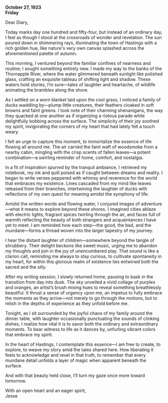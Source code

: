 
**October 27, 1923**  
**Friday**   

Dear Diary,

Today marks day one hundred and fifty-four, but instead of an ordinary day, I feel as though I stood at the crossroads of wonder and revelation. The sun poured down in shimmering rays, illuminating the town of Hastings with a rich golden hue, like nature's very own canvas splashed across the aforementioned palette of autumn.

This morning, I ventured beyond the familiar confines of nearness and routine; I sought something entirely new. I made my way to the banks of the Thornapple River, where the water glimmered beneath sunlight like polished glass, crafting an exquisite tableau of shifting light and shadow. These waters hold stories, I’m sure—tales of laughter and heartache, of wildlife animating the brambles along the shore.

As I settled on a worn blanket laid upon the cool grass, I noticed a family of ducks waddling by—plump little creatures, their feathers cloaked in soft browns and faint greens. I took note of their charming shenanigans, the way they quacked at one another as if organizing a riotous parade while delightfully bobbing across the surface. The simplicity of their joy soothed my spirit, invigorating the corners of my heart that had lately felt a touch weary.

I felt an urge to capture this moment, to immortalize the essence of life flowing all around me. The air carried the faint waft of woodsmoke from a nearby cabin, mingling with the crisp scents of fallen leaves—a potent combination—a swirling reminder of home, comfort, and nostalgia.

In a fit of inspiration spurred by the tranquil ambiance, I retrieved my notebook, my ink and quill poised as if caught between dreams and reality. I began to write verses peppered with whimsy and reverence for the world that embraces my existence. Lines cascaded from my mind like leaves released from their branches, intertwining the laughter of ducks with reflections of my own quest for meaning amidst the symphony of life.

Amidst the written words and flowing water, I conjured images of adventure—what it means to explore beyond these shores. I imagined cities ablaze with electric lights, fragrant spices twirling through the air, and faces full of warmth reflecting the beauty of both strangers and acquaintances I have yet to meet. I am reminded how each step—the good, the bad, and the mundane—forms a thread woven into the larger tapestry of my journey.

I hear the distant laughter of children—somewhere beyond the tangle of shrubbery. Their delight beckons like sweet music, urging me to abandon my thoughts and join in the joy of unencumbered play. That sound is like a clarion call, reminding me always to stay curious, to cultivate spontaneity in my heart, for within this glorious realm of existence lies entwined both the sacred and the silly.

After my writing session, I slowly returned home, pausing to bask in the transition from day into dusk. The sky unveiled a vivid collage of purples and oranges, an artist’s brush mixing hues to reveal something breathlessly beautiful. It thrust a sense of urgency upon me, an impetus to fully embrace the moments as they arrive—not merely to go through the motions, but to relish in the depths of experience as they unfold before me.

Tonight, as I sit surrounded by the joyful chaos of my family around the dinner table, with laughter occasionally punctuating the sounds of clinking dishes, I realize how vital it is to savor both the ordinary and extraordinary moments. To bear witness to life as it dances by, unfurling vibrant colors that embrace my spirit.

In the heart of Hastings, I contemplate this essence—I am free to create, to explore, to weave my story amid the tales shared here. How liberating it feels to acknowledge and revel in that truth, to remember that every mundane detail unfolds a layer of magic when apparent beneath the surface.

And with that beauty held close, I’ll turn my gaze once more toward tomorrow. 

With an open heart and an eager spirit,  
Jesse
